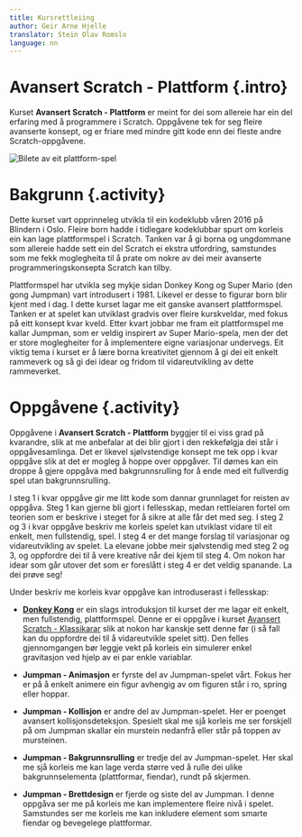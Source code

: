 ```yaml
---
title: Kursrettleiing
author: Geir Arne Hjelle
translator: Stein Olav Romslo
language: nn
---
```



# Avansert Scratch - Plattform {.intro}

Kurset __Avansert Scratch - Plattform__ er meint for dei som allereie har ein
del erfaring med å programmere i Scratch. Oppgåvene tek for seg fleire avanserte
konsept, og er friare med mindre gitt kode enn dei fleste andre
Scratch-oppgåvene.

![Bilete av eit plattform-spel](kurs_avansert_scratch_plattform.png)


# Bakgrunn {.activity}

Dette kurset vart opprinneleg utvikla til ein kodeklubb våren 2016 på Blindern i
Oslo. Fleire born hadde i tidlegare kodeklubbar spurt om korleis ein kan lage
plattformspel i Scratch. Tanken var å gi borna og ungdommane som allereie hadde
sett ein del Scratch ei ekstra utfordring, samstundes som me fekk moglegheita
til å prate om nokre av dei meir avanserte programmeringskonsepta Scratch kan
tilby.

Plattformspel har utvikla seg mykje sidan Donkey Kong og Super Mario (den gong
Jumpman) vart introdusert i 1981. Likevel er desse to figurar born blir kjent
med i dag. I dette kurset lagar me eit ganske avansert plattformspel. Tanken er
at spelet kan utviklast gradvis over fleire kurskveldar, med fokus på eitt
konsept kvar kveld. Etter kvart jobbar me fram eit plattformspel me kallar
Jumpman, som er veldig inspirert av Super Mario-spela, men der det er store
moglegheiter for å implementere eigne variasjonar undervegs. Eit viktig tema i
kurset er å lære borna kreativitet gjennom å gi dei eit enkelt rammeverk og så
gi dei idear og fridom til vidareutvikling av dette rammeverket.


# Oppgåvene {.activity}

Oppgåvene i __Avansert Scratch - Plattform__ byggjer til ei viss grad på
kvarandre, slik at me anbefalar at dei blir gjort i den rekkefølgja dei står i
oppgåvesamlinga. Det er likevel sjølvstendige konsept me tek opp i kvar oppgåve
slik at det er mogleg å hoppe over oppgåver. Til dømes kan ein droppe å gjere
oppgåva med bakgrunnsrulling for å ende med eit fullverdig spel utan
bakgrunnsrulling.

I steg 1 i kvar oppgåve gir me litt kode som dannar grunnlaget for reisten av
oppgåva. Steg 1 kan gjerne bli gjort i fellesskap, medan rettleiaren fortel om
teorien som er beskrive i steget for å sikre at alle får det med seg. I steg 2
og 3 i kvar oppgåve beskriv me korleis spelet kan utviklast vidare til eit
enkelt, men fullstendig, spel. I steg 4 er det mange forslag til variasjonar og
vidareutvikling av spelet. La elevane jobbe meir sjølvstendig med steg 2 og 3,
og oppfordre dei til å vere kreative når dei kjem til steg 4. Om nokon har idear
som går utover det som er foreslått i steg 4 er det veldig spanande. La dei
prøve seg!

Under beskriv me korleis kvar oppgåve kan introduserast i fellesskap:

- [__Donkey Kong__](../donkey_kong/donkey_kong_nn.html) er ein slags
  introduksjon til kurset der me lagar eit enkelt, men fullstendig,
  plattformspel. Denne er ei oppgåve i kurset [Avansert Scratch -
  Klassikarar](kurs_avansert_scratch_klassikere_nn.html) slik at nokon har
  kanskje sett denne før (i så fall kan du oppfordre dei til å vidareutvikle
  spelet sitt). Den felles gjennomgangen bør leggje vekt på korleis ein
  simulerer enkel gravitasjon ved hjelp av ei par enkle variablar.

- __Jumpman - Animasjon__ er fyrste del av Jumpman-spelet vårt. Fokus her er på
  å enkelt animere ein figur avhengig av om figuren står i ro, spring eller
  hoppar.

- __Jumpman - Kollisjon__ er andre del av Jumpman-spelet. Her er poenget
  avansert kollisjonsdeteksjon. Spesielt skal me sjå korleis me ser forskjell på
  om Jumpman skallar ein murstein nedanfrå eller står på toppen av mursteinen.

- __Jumpman - Bakgrunnsrulling__ er tredje del av Jumpman-spelet. Her skal me
  sjå korleis me kan lage verda større ved å rulle dei ulike bakgrunnselementa
  (plattformar, fiendar), rundt på skjermen.

- __Jumpman - Brettdesign__ er fjerde og siste del av Jumpman. I denne oppgåva
  ser me på korleis me kan implementere fleire nivå i spelet. Samstundes ser me
  korleis me kan inkludere element som smarte fiendar og bevegelege plattformar.

